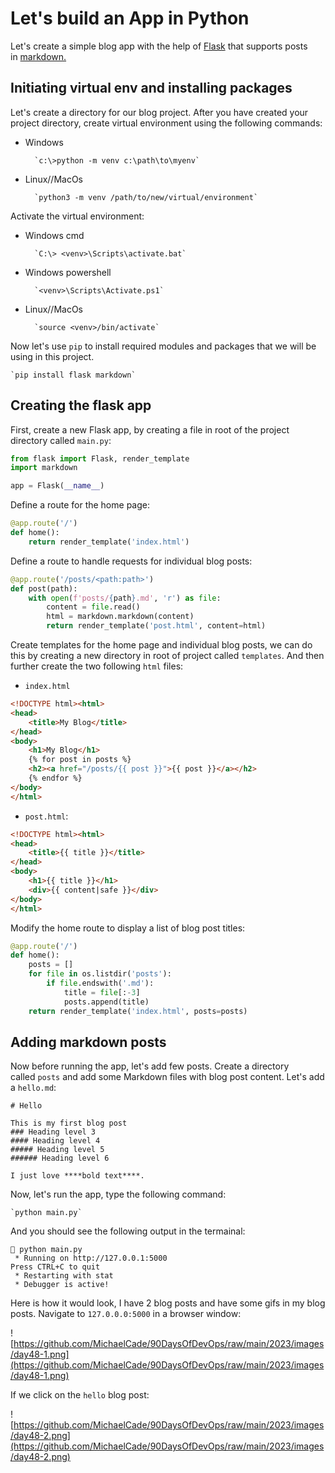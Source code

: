 # Let's build an App in Python

Let's create a simple blog app with the help of [Flask](https://flask.palletsprojects.com/en/2.2.x/) that supports posts in [markdown.](https://www.markdownguide.org/basic-syntax/)

## Initiating virtual env and installing packages

Let's create a directory for our blog project. After you have created your project directory, create virtual environment using the following commands:

- Windows
    
        `c:\>python -m venv c:\path\to\myenv`
    
- Linux//MacOs
    
        `python3 -m venv /path/to/new/virtual/environment`
    

Activate the virtual environment:

- Windows cmd

        `C:\> <venv>\Scripts\activate.bat`

- Windows powershell

        `<venv>\Scripts\Activate.ps1`

- Linux//MacOs

        `source <venv>/bin/activate`

Now let's use `pip` to install required modules and packages that we will be using in this project.

    `pip install flask markdown`

## Creating the flask app

First, create a new Flask app, by creating a file in root of the project directory called `main.py`:

```py
from flask import Flask, render_template
import markdown

app = Flask(__name__)
```

Define a route for the home page:

```py
@app.route('/')
def home():
    return render_template('index.html')
```

Define a route to handle requests for individual blog posts:

```py
@app.route('/posts/<path:path>')
def post(path):
    with open(f'posts/{path}.md', 'r') as file:
        content = file.read()
        html = markdown.markdown(content)
        return render_template('post.html', content=html)
```

Create templates for the home page and individual blog posts, we can do this by creating a new directory in root of project called `templates`. And then further create the two following `html` files:

- `index.html`

```html
<!DOCTYPE html><html>
<head>
    <title>My Blog</title>
</head>
<body>
    <h1>My Blog</h1>
    {% for post in posts %}
    <h2><a href="/posts/{{ post }}">{{ post }}</a></h2>
    {% endfor %}
</body>
</html>
```

- `post.html`:

```html
<!DOCTYPE html><html>
<head>
    <title>{{ title }}</title>
</head>
<body>
    <h1>{{ title }}</h1>
    <div>{{ content|safe }}</div>
</body>
</html>
```

Modify the home route to display a list of blog post titles:

```py
@app.route('/')
def home():
    posts = []
    for file in os.listdir('posts'):
        if file.endswith('.md'):
            title = file[:-3]
            posts.append(title)
    return render_template('index.html', posts=posts)
```

## Adding markdown posts

Now before running the app, let's add few posts. Create a directory called `posts` and add some Markdown files with blog post content. Let's add a `hello.md`:

```
# Hello

This is my first blog post
### Heading level 3
#### Heading level 4
##### Heading level 5
###### Heading level 6

I just love ****bold text****.
```

Now, let's run the app, type the following command:

    `python main.py`

And you should see the following output in the termainal:

```
 python main.py       
 * Running on http://127.0.0.1:5000
Press CTRL+C to quit
 * Restarting with stat
 * Debugger is active!
 ```

Here is how it would look, I have 2 blog posts and have some gifs in my blog posts. Navigate to `127.0.0.0:5000` in a browser window:

![https://github.com/MichaelCade/90DaysOfDevOps/raw/main/2023/images/day48-1.png](https://github.com/MichaelCade/90DaysOfDevOps/raw/main/2023/images/day48-1.png)

If we click on the `hello` blog post:

![https://github.com/MichaelCade/90DaysOfDevOps/raw/main/2023/images/day48-2.png](https://github.com/MichaelCade/90DaysOfDevOps/raw/main/2023/images/day48-2.png)